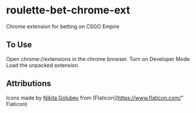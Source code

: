 # roulette-bet-chrome-ext
Chrome extension for betting on CSGO Empire

## To Use
Open chrome://extensions in the chrome browser.
Turn on Developer Mode
Load the unpacked extension.

## Attributions
Icons made by [Nikita Golubev](https://www.flaticon.com/authors/nikita-golubev "Nikita Golubev") from [Flaticon](https://www.flaticon.com/" Flaticon)
